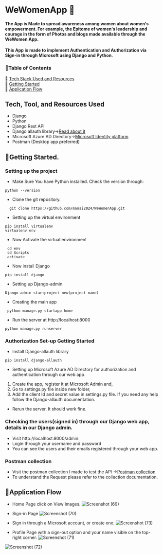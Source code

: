 # WeWomenApp 👩
#### The App is Made to spread awareness among women about women's empowerment. For example, the Epitome of women's leadership and courage in the form of Photos and blogs made available through the WeWomen App. 
#### This App is made to implement Authentication and Authorization via Sign-in through Microsoft using Django and Python.

### 📃Table of Contents
📌 [Tech Stack Used and Resources](#tech-stack)<br>
📌 [Getting Started](#getting-started)<br>
📌 [Application Flow](#flow)<be>

<a id="tech-stack"></a>
## Tech, Tool, and Resources Used
- Django
- Python
- Django Rest API
- Django allauth library-><a href="https://docs.allauth.org/en/latest/">Read about it</a>
- Microsoft Azure AD Directory-><a href="https://entra.microsoft.com/#home">Microsoft Identity platform</a>
- Postman (Desktop app preferred)

<a id="getting-started"></a>
## 🚀Getting Started.
### Setting up the project
- Make Sure You have Python installed. Check the version through:
```
python --version
```
- Clone the git repository.
```
  git clone https://github.com/mansi2024/WeWomenApp.git
```
- Setting up the virtual environment
```
pip install virtualenv
virtualenv env
```
- Now Activate the virtual environment
```
 cd env
 cd Scripts
 activate
```
- Now install Django
```
pip install django
```
- Setting up Django-admin
```
Django-admin startproject new(project name)
```
- Creating the main app
```
 python manage.py startapp home
```
- Run the server at http://localhost:8000
```
python manage.py runserver
```
### Authorization Set-up Getting Started
- Install Django-allauth library
```
pip install django-allauth
```
- Setting up Microsoft Azure AD Directory for authorization and authentication through our web app.
1. Create the app, register it at Microsoft Admin and,
2. Go to settings.py file inside new folder,
3. Add the client Id and secret value in settings.py file. If you need any help follow the Django-allauth documentation.

- Rerun the server, It should work fine.

### Checking the users(signed in) through our Django web app, details in our Django admin.
- Visit http://localhost:8000/admin
- Login through your username and password
- You can see the users and their emails registered through your web app.

### Postman collection
- Visit the postman collection I made to test the API -><a href="https://elements.getpostman.com/redirect?entityId=19655357-6f208532-1db2-41d8-a49d-1b4f2e2a41e5&entityType=collection">Postman collection</a>
- To understand the Request please refer to the collection documentation.

<a id="flow"></a>
## 🚀Application Flow
- Home Page click on View Images.
![Screenshot (69)](https://github.com/mansi2024/WeWomenApp/assets/89377143/f495cc24-4c3d-4270-9df8-ae581a9b3fcd)

- Sign-in Page
![Screenshot (70)](https://github.com/mansi2024/WeWomenApp/assets/89377143/56076230-29bc-4193-a97a-25aae18bd307)

- Sign in through a Microsoft account, or create one.
![Screenshot (73)](https://github.com/mansi2024/WeWomenApp/assets/89377143/89c6d21d-c26f-4a18-8061-4a655b8c05fa)

- Profile Page with a sign-out option and your name visible on the top-right corner.
 ![Screenshot (71)](https://github.com/mansi2024/WeWomenApp/assets/89377143/9fe82486-93e4-4815-9e9e-91bbae1bbc53)

 ![Screenshot (72)](https://github.com/mansi2024/WeWomenApp/assets/89377143/e35806f7-266b-46f8-8fb9-ba1cad7d6482)








